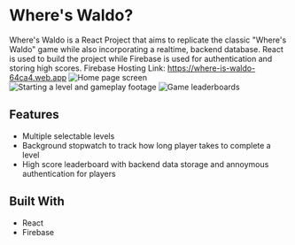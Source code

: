 # Where's Waldo?
Where's Waldo is a React Project that aims to replicate the classic "Where's Waldo" game while also incorporating a realtime, backend database. React is used to build the project while Firebase is used for authentication and storing high scores. 
Firebase Hosting Link: https://where-is-waldo-64ca4.web.app
![Home page screen](<src/image/homepage.png>)
![Starting a level and gameplay footage](<src/image/gameplay.gif>)
![Game leaderboards](<src/image/leaderboard.gif>)

## Features
- Multiple selectable levels
- Background stopwatch to track how long player takes to complete a level
- High score leaderboard with backend data storage and annoymous authentication for players

## Built With
- React
- Firebase